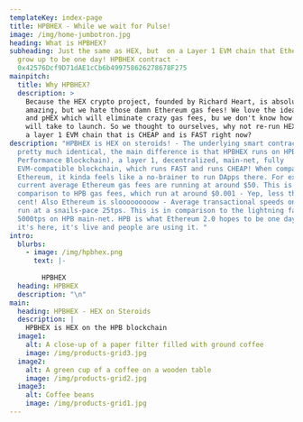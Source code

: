 ```yaml
---
templateKey: index-page
title: HPBHEX - While we wait for Pulse!
image: /img/home-jumbotron.jpg
heading: What is HPBHEX?
subheading: Just the same as HEX, but  on a Layer 1 EVM chain that Ethereum will
  grow up to be one day! HPBHEX contract -
  0x42576Dcf9D71dAE1cCb6b499758626278678F275
mainpitch:
  title: Why HPBHEX?
  description: >
    Because the HEX crypto project, founded by Richard Heart, is absolutely
    amazing, but we hate those damn Ethereum gas fees! We love the idea of Pulse
    and pHEX which will eliminate crazy gas fees, bu we don't know how long it
    will take to launch. So we thought to ourselves, why not re-run HEX, but on
    a layer 1 EVM chain that is CHEAP and is FAST right now?
description: "HPBHEX is HEX on steroids! - The underlying smart contract is
  pretty much identical, the main difference is that HPBHEX runs on HPB (High
  Performance Blockchain), a layer 1, decentralized, main-net, fully
  EVM-compatible blockchain, which runs FAST and runs CHEAP! When compared to
  Ethereum, it kinda feels like a no-brainer to run DApps there. For example,
  current average Ethereum gas fees are running at around $50. This is in
  comparison to HPB gas fees, which run at around $0.001 - Yep, less than one
  cent! Also Ethereum is slooooooooow - Average transactional speeds on Ethereum
  run at a snails-pace 25tps. This is in comparison to the lightning fast
  5000tps on HPB main-net. HPB is what Ethereum 2.0 hopes to be one day, but
  it's here, it's live and people are using it. "
intro:
  blurbs:
    - image: /img/hpbhex.png
      text: |-
        
        HPBHEX
  heading: HPBHEX
  description: "\n"
main:
  heading: HPBHEX - HEX on Steroids
  description: |
    HPBHEX is HEX on the HPB blockchain
  image1:
    alt: A close-up of a paper filter filled with ground coffee
    image: /img/products-grid3.jpg
  image2:
    alt: A green cup of a coffee on a wooden table
    image: /img/products-grid2.jpg
  image3:
    alt: Coffee beans
    image: /img/products-grid1.jpg
---
```

